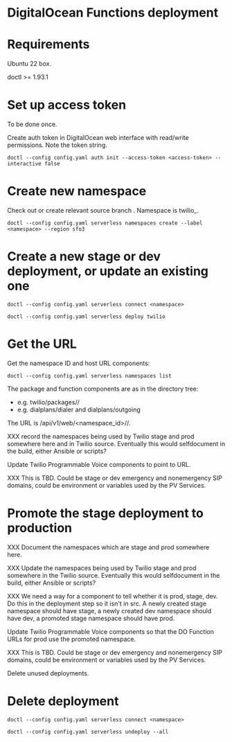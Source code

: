 # DigitalOcean Functions deployment

# Requirements

Ubuntu 22 box.

doctl >= 1.93.1

# Set up access token

To be done once.

Create auth token in DigitalOcean web interface with read/write permissions. Note the token string.

    doctl --config config.yaml auth init --access-token <access-token> --interactive false

# Create new namespace

Check out or create relevant source branch <branch>. Namespace is twilio_<branch>.

    doctl --config config.yaml serverless namespaces create --label <namespace> --region sfo3

# Create a new stage or dev deployment, or update an existing one

    doctl --config config.yaml serverless connect <namespace>
    
    doctl --config config.yaml serverless deploy twilio

# Get the URL

Get the namespace ID and host URL components:

    doctl --config config.yaml serverless namespaces list

The package and function components are as in the directory tree:

- e.g. twilio/packages/<package>/<function>
- e.g. dialplans/dialer and dialplans/outgoing

The URL is <host>/api/v1/web/<namespace_id>/<package>/<function>.

XXX record the namespaces being used by Twilio stage and prod somewhere here and in Twilio source. Eventually this would selfdocument in the build, either Ansible or scripts?

Update Twilio Programmable Voice components to point to URL.

XXX This is TBD. Could be stage or dev emergency and nonemergency SIP domains, could be environment or variables used by the PV Services.

# Promote the stage deployment to production

XXX Document the namespaces which are stage and prod somewhere here.

XXX Update the namespaces being used by Twilio stage and prod somewhere in the Twilio source. Eventually this would selfdocument in the build, either Ansible or scripts?

XXX We need a way for a component to tell whether it is prod, stage, dev. Do this in the deployment step so it isn't in src. A newly created stage namespace should have stage, a newly created dev namespace should have dev, a promoted stage namespace should have prod.

Update Twilio Programmable Voice components so that the DO Function URLs for prod use the promoted namespace.

XXX This is TBD. Could be stage or dev emergency and nonemergency SIP domains, could be environment or variables used by the PV Services.

Delete unused deployments.

# Delete deployment

    doctl --config config.yaml serverless connect <namespace>

    doctl --config config.yaml serverless undeploy --all
